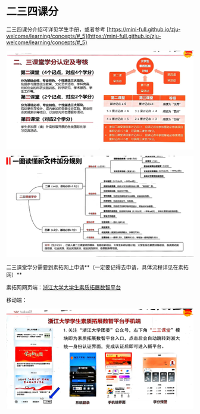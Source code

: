 # **二三四课分**

二三四课分介绍可详见学生手册，或者参考 [https://mini-full.github.io/zju-welcome/learning/concepts/#_5](https://mini-full.github.io/zju-welcome/learning/concepts/#_5)

![](img/B38TbMhi2oEP4xxUNtIcrzkUnte.jpg)

![](img/ViZgbX6U3obwV7xeG41cZUSrnLh.jpg)

二三课堂学分需要到素拓网上申请**（一定要记得去申请，具体流程详见在素拓网）**

素拓网网页端：[浙江大学大学生素质拓展数智平台](http://sztz.zju.edu.cn/dekt/#/index/main)

移动端：

![](img/Z6kHbSy4Ao2aNox6UjscgpMcnSc.jpg)